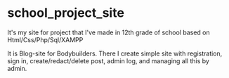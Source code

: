 # school_project_site
It's my site for project that I've made in 12th grade of school based on Html/Css/Php/Sql/XAMPP

It is Blog-site for Bodybuilders. There I create simple site with registration, sign in, create/redact/delete post, admin log, and managing all this by admin. 
